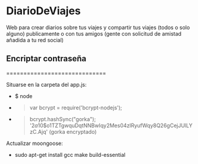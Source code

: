 DiarioDeViajes
==============

Web para crear diarios sobre tus viajes y compartir tus viajes (todos o solo alguno)
publicamente o con tus amigos (gente con solicitud de amistad añadida a tu red social)

<h2>Encriptar contraseña</h2>
=============================

Situarse en la carpeta del app.js:
  - $ node
  - > var bcrypt = require('bcrypt-nodejs');
  - > bcrypt.hashSync("gorka");
    '$2a$10$o1TZTgwquDqtNNBwIqy2Mes04zlRyufWqy8Q26gCejJUlLYzC.Ajq' (gorka encryptado)

Actualizar moongoose:
  - sudo apt-get install gcc make build-essential
